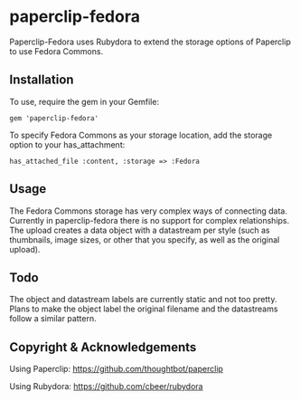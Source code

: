 paperclip-fedora
================

Paperclip-Fedora uses Rubydora to extend the storage options of Paperclip to use Fedora Commons.

## Installation

To use, require the gem in your Gemfile:

`gem 'paperclip-fedora'`

To specify Fedora Commons as your storage location, add the storage option to your
has_attachment:

`has_attached_file :content, :storage => :Fedora`

## Usage

The Fedora Commons storage has very complex ways of connecting data. Currently in
paperclip-fedora there is no support for complex relationships. The upload creates
a data object with a datastream per style (such as thumbnails, image sizes, or
other that you specify, as well as the original upload).

## Todo

The object and datastream labels are currently static and not too pretty. Plans to 
make the object label the original filename and the datastreams follow a similar pattern.

## Copyright & Acknowledgements

Using Paperclip: https://github.com/thoughtbot/paperclip

Using Rubydora: https://github.com/cbeer/rubydora
